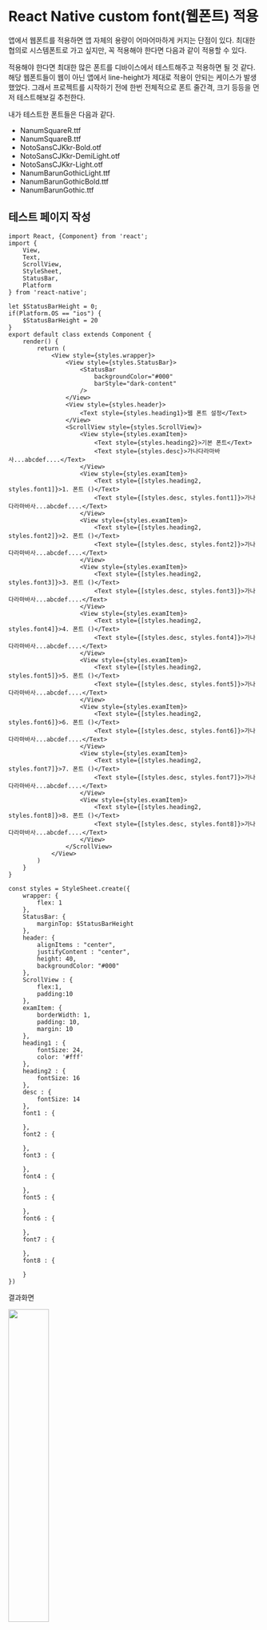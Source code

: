 # React Native custom font(웹폰트) 적용

앱에서 웹폰트를 적용하면 앱 자체의 용량이 어마어마하게 커지는 단점이 있다. 최대한 협의로 시스템폰트로 가고 싶지만, 꼭 적용해야 한다면 다음과 같이 적용할 수 있다.

적용해야 한다면 최대한 많은 폰트를 디바이스에서 테스트해주고 적용하면 될 것 같다. 해당 웹폰트들이 웹이 아닌 앱에서 line-height가 제대로 적용이 안되는 케이스가 발생했었다. 그래서 프로젝트를 시작하기 전에 한번 전체적으로 폰트 줄간격, 크기 등등을 먼저 테스트해보길 추천한다.

내가 테스트한 폰트들은 다음과 같다.
* NanumSquareR.ttf
* NanumSquareB.ttf
* NotoSansCJKkr-Bold.otf
* NotoSansCJKkr-DemiLight.otf
* NotoSansCJKkr-Light.otf
* NanumBarunGothicLight.ttf
* NanumBarunGothicBold.ttf
* NanumBarunGothic.ttf

## 테스트 페이지 작성
```
import React, {Component} from 'react';
import {
    View,
    Text,
    ScrollView,
    StyleSheet,
    StatusBar,
    Platform
} from 'react-native';

let $StatusBarHeight = 0;
if(Platform.OS == "ios") {
    $StatusBarHeight = 20
}
export default class extends Component {
    render() {
        return (
            <View style={styles.wrapper}>
                <View style={styles.StatusBar}>
                    <StatusBar
                        backgroundColor="#000"
                        barStyle="dark-content"
                    />
                </View>
                <View style={styles.header}>
                    <Text style={styles.heading1}>웹 폰트 설정</Text>
                </View>
                <ScrollView style={styles.ScrollView}>
                    <View style={styles.examItem}>
                        <Text style={styles.heading2}>기본 폰트</Text>
                        <Text style={styles.desc}>가나다라마바사...abcdef....</Text>
                    </View>
                    <View style={styles.examItem}>
                        <Text style={[styles.heading2, styles.font1]}>1. 폰트 ()</Text>
                        <Text style={[styles.desc, styles.font1]}>가나다라마바사...abcdef....</Text>
                    </View>
                    <View style={styles.examItem}>
                        <Text style={[styles.heading2, styles.font2]}>2. 폰트 ()</Text>
                        <Text style={[styles.desc, styles.font2]}>가나다라마바사...abcdef....</Text>
                    </View>
                    <View style={styles.examItem}>
                        <Text style={[styles.heading2, styles.font3]}>3. 폰트 ()</Text>
                        <Text style={[styles.desc, styles.font3]}>가나다라마바사...abcdef....</Text>
                    </View>
                    <View style={styles.examItem}>
                        <Text style={[styles.heading2, styles.font4]}>4. 폰트 ()</Text>
                        <Text style={[styles.desc, styles.font4]}>가나다라마바사...abcdef....</Text>
                    </View>
                    <View style={styles.examItem}>
                        <Text style={[styles.heading2, styles.font5]}>5. 폰트 ()</Text>
                        <Text style={[styles.desc, styles.font5]}>가나다라마바사...abcdef....</Text>
                    </View>
                    <View style={styles.examItem}>
                        <Text style={[styles.heading2, styles.font6]}>6. 폰트 ()</Text>
                        <Text style={[styles.desc, styles.font6]}>가나다라마바사...abcdef....</Text>
                    </View>
                    <View style={styles.examItem}>
                        <Text style={[styles.heading2, styles.font7]}>7. 폰트 ()</Text>
                        <Text style={[styles.desc, styles.font7]}>가나다라마바사...abcdef....</Text>
                    </View>
                    <View style={styles.examItem}>
                        <Text style={[styles.heading2, styles.font8]}>8. 폰트 ()</Text>
                        <Text style={[styles.desc, styles.font8]}>가나다라마바사...abcdef....</Text>
                    </View>
                </ScrollView>
            </View>
        )
    }
}

const styles = StyleSheet.create({
    wrapper: {
        flex: 1
    },
    StatusBar: {
        marginTop: $StatusBarHeight
    },
    header: {
        alignItems : "center",
        justifyContent : "center",
        height: 40,
        backgroundColor: "#000"
    },
    ScrollView : {
        flex:1,
        padding:10
    },
    examItem: {
        borderWidth: 1,
        padding: 10,
        margin: 10
    },
    heading1 : {
        fontSize: 24,
        color: '#fff'
    },
    heading2 : {
        fontSize: 16
    },
    desc : {
        fontSize: 14
    },
    font1 : {
        
    },
    font2 : {
        
    },
    font3 : {
        
    },
    font4 : {
        
    },
    font5 : {
        
    },
    font6 : {
        
    },
    font7 : {
        
    },
    font8 : {
        
    }
})
```

결과화면

<img src="http://wagunblog.com/wp/wp-content/uploads/2016/11/ReactNativeWebFont_01.png" alt="" width="40%" />

fontFamily를 NanumSquareR로 변경해보니 당연하겠지만 다음과 오류가 발생했다.

<img src="http://wagunblog.com/wp/wp-content/uploads/2016/11/ReactNativeWebFont_02.png" alt="" width="40%" />

이제 IOS와 안드로이드에서 설정하는 방법을 알아보기로 하자.

## IOS 설정하기

사용할 웹 폰트를 프로젝트에 Fonts라는 폴더에 추가했다.

<img src="http://wagunblog.com/wp/wp-content/uploads/2016/11/ReactNativeWebFont_03.png" alt="" width="40%" />

이제 Xcode에서 프로젝트 폴더에 "Add Files to 프로젝트명..."을 클릭

<img src="http://wagunblog.com/wp/wp-content/uploads/2016/11/ReactNativeWebFont_04.png" alt="" width="40%" />

상위 폴더로 이동하여 방금전 추가한 Fonts 폴더를 add한다.

<img src="http://wagunblog.com/wp/wp-content/uploads/2016/11/ReactNativeWebFont_05.png" alt="" width="40%" />

추가하는 과정에 Create folder references, Add to targets 를 체크해서 Add하자.

<img src="http://wagunblog.com/wp/wp-content/uploads/2016/11/ReactNativeWebFont_06.png" alt="" width="40%" />

그러면 다음과 같이 Fonts 폴더가 추가된 것을 확인할 수 있다.

<img src="http://wagunblog.com/wp/wp-content/uploads/2016/11/ReactNativeWebFont_07.png" alt="" width="40%" />

폰트를 추가했으니, 어플리케이션 설정에 해당 폰트들을 추가해보자.

Info.plist 클릭하고 > 마우스 우측으로 Add Row로 Fonts provided by application Array를 추가하고 폰트수 만큼의 Item을 추가했다.

<img src="http://wagunblog.com/wp/wp-content/uploads/2016/11/ReactNativeWebFont_08.png" alt="" width="40%" />

기존에 동작하던 앱을 죽이고 다시 빌드하고 실행한다. (command + shift + K => command + shift + B => command + shift + R)

이제 다음과 같이 fontFamily를 추가했다.
```
font1 : {
    fontFamily: "NanumSquareR"
},
font2 : {
    fontFamily : "NanumSquareB"
},
font3 : {
    fontFamily : "NotoSansCJKkr-Bold"
},
font4 : {
    fontFamily : "NotoSansCJKkr-DemiLight"
},
font5 : {
    fontFamily : "NotoSansCJKkr-Light"
},
font6 : {
    fontFamily : "NanumBarunGothicLight"
},
font7 : {
    fontFamily : "NanumBarunGothicBold"
},
font8 : {
    fontFamily : "NanumBarunGothic"
}
```

이제 시뮬레이터를 보니 잘 적용된 것을 확인 할 수 있다.

<img src="http://wagunblog.com/wp/wp-content/uploads/2016/11/ReactNativeWebFont_09.png" alt="" width="40%" /> <img src="http://wagunblog.com/wp/wp-content/uploads/2016/11/ReactNativeWebFont_10.png" alt="" width="40%" />

## 안드로이드 설정하기

안드로이드는 IOS보다 많이 간편하다. 폰트 적용전 화면은 다음과 같다.

<img src="http://wagunblog.com/wp/wp-content/uploads/2016/11/ReactNativeWebFont_13.png" width="40%" alt="폰트 적용전 화면" />

검색을 했을 때, package.json에 다음과 같이 추가해서 rnpm을 추가해서 사용할 수도 있었지만, 테스트를 직접 하지는 않았다.
```
...
    "rnpm": {
          "assets": ["path/to/your/font/directory"]
    },
...
```

나는 다음과 같이 android > app > src > main > assets > font에 적용할 웹폰트를 넣었다. (이 과정에서 main 폴더안에 assets를 생성.)

<img src="http://wagunblog.com/wp/wp-content/uploads/2016/11/ReactNativeWebFont_11.png" width="40%" alt="" />

추가하고 Android Studio로 프로젝트를 열었더니 다음과 같이 폰트가 추가되어 있는 것을 확인할 수 있었다.

<img src="http://wagunblog.com/wp/wp-content/uploads/2016/11/ReactNativeWebFont_12.png" width="40%" alt="" />

이제 빌드하고 에뮬레이터를 실행하니, 다음과 결과를 얻을 수 있었다.

<img src="http://wagunblog.com/wp/wp-content/uploads/2016/11/ReactNativeWebFont_14.png" alt="" width="40%" /> <img src="http://wagunblog.com/wp/wp-content/uploads/2016/11/ReactNativeWebFont_15.png" alt="" width="40%" />